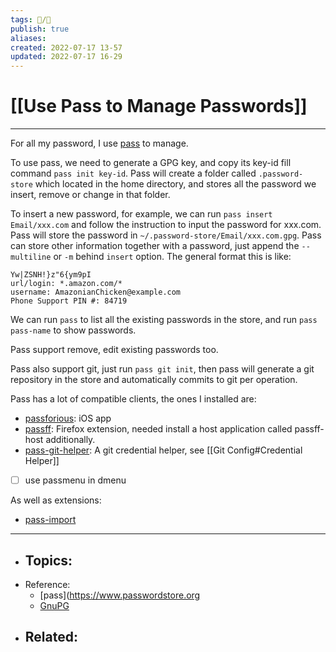 ```yaml
---
tags: 📝️/🌱️
publish: true
aliases: 
created: 2022-07-17 13-57
updated: 2022-07-17 16-29
---
```


# [[Use Pass to Manage Passwords]]

---

For all my password, I use [pass](https://www.passwordstore.org) to manage.

To use pass, we need to generate a GPG key, and copy its key-id fill command `pass init key-id`. Pass will create a folder called `.password-store` which located in the home directory, and stores all the password we insert, remove or change in that folder.

To insert a new password, for example, we can run `pass insert Email/xxx.com` and follow the instruction to input the password for xxx.com. Pass will store the password in `~/.password-store/Email/xxx.com.gpg`. Pass can store other information together with a password, just append the `--multiline` or `-m` behind `insert` option. The general format this is like:

```
Yw|ZSNH!}z"6{ym9pI
url/login: *.amazon.com/*
username: AmazonianChicken@example.com
Phone Support PIN #: 84719
```

We can run `pass` to list all the existing passwords in the store, and run `pass pass-name` to show passwords.

Pass support remove, edit existing passwords too.

Pass also support git, just run `pass git init`, then pass will generate a git repository in the store and automatically commits to git per operation.

Pass has a lot of compatible clients, the ones I installed are:
- [passforious](https://mssun.github.io/passforios/): iOS app
- [passff](https://github.com/passff/passff#readme): Firefox extension, needed install a host application called passff-host additionally.
- [pass-git-helper](https://github.com/languitar/pass-git-helper): A git credential helper, see [[Git Config#Credential Helper]]
- [ ] use passmenu in dmenu

As well as extensions:
- [pass-import](https://github.com/roddhjav/pass-import)


---

- Topics: 
	- 
- Reference:
	- [pass](https://www.passwordstore.org
	- [GnuPG](https://wiki.archlinux.org/title/GnuPG#Backup_your_private_key)
- Related:
	- 
